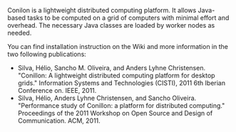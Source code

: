 Conilon is a lightweight distributed computing platform. It allows Java-based tasks to be computed on a grid of computers with minimal effort and overhead. The necessary Java classes are loaded by worker nodes as needed.

You can find installation instruction on the Wiki and more information in the two following publications:

* Silva, Hélio, Sancho M. Oliveira, and Anders Lyhne Christensen. "Conillon: A lightweight distributed computing platform for desktop grids." Information Systems and Technologies (CISTI), 2011 6th Iberian Conference on. IEEE, 2011.
* Silva, Hélio, Anders Lyhne Christensen, and Sancho Oliveira. "Performance study of Conillon: a platform for distributed computing." Proceedings of the 2011 Workshop on Open Source and Design of Communication. ACM, 2011.

